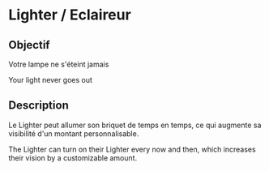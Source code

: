 # Lighter / Eclaireur

## Objectif

Votre lampe ne s'éteint jamais

Your light never goes out

## Description

Le Lighter peut allumer son briquet de temps en temps, ce qui augmente sa visibilité d'un montant personnalisable.

The Lighter can turn on their Lighter every now and then, which increases their vision by a customizable amount.